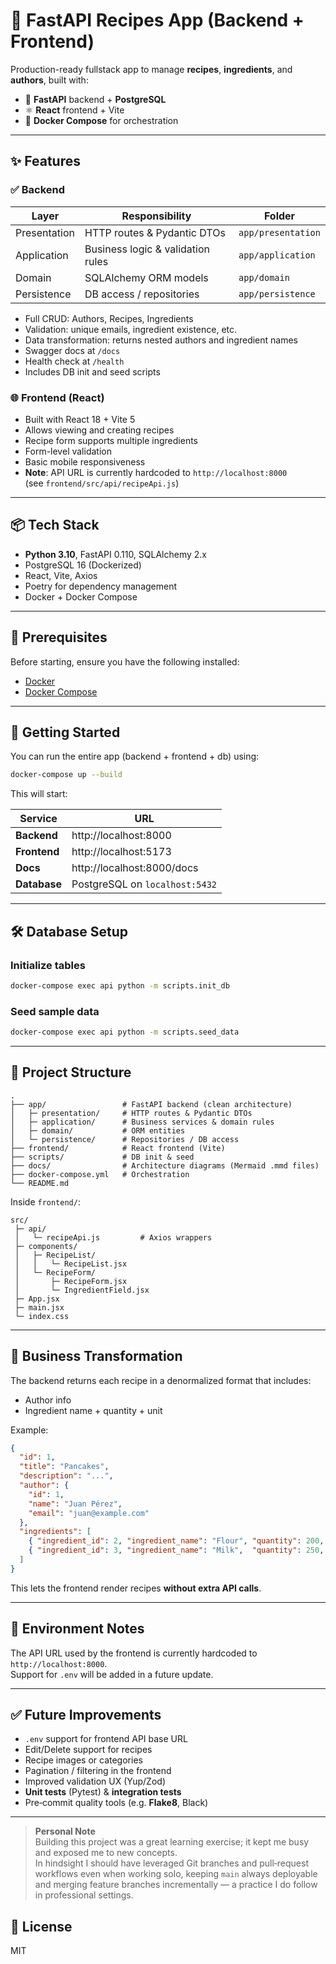 # 🍲 FastAPI Recipes App (Backend + Frontend)

Production-ready fullstack app to manage **recipes**, **ingredients**, and **authors**, built with:

- 🐍 **FastAPI** backend + **PostgreSQL**
- ⚛️ **React** frontend + Vite
- 🐳 **Docker Compose** for orchestration

---

## ✨ Features

### ✅ Backend

| Layer            | Responsibility                      | Folder           |
|------------------|--------------------------------------|------------------|
| Presentation     | HTTP routes & Pydantic DTOs         | `app/presentation` |
| Application      | Business logic & validation rules   | `app/application`  |
| Domain           | SQLAlchemy ORM models               | `app/domain`       |
| Persistence      | DB access / repositories            | `app/persistence`  |

- Full CRUD: Authors, Recipes, Ingredients
- Validation: unique emails, ingredient existence, etc.
- Data transformation: returns nested authors and ingredient names
- Swagger docs at `/docs`
- Health check at `/health`
- Includes DB init and seed scripts

### 🌐 Frontend (React)

- Built with React 18 + Vite 5
- Allows viewing and creating recipes
- Recipe form supports multiple ingredients
- Form-level validation
- Basic mobile responsiveness
- **Note**: API URL is currently hardcoded to `http://localhost:8000`  
  (see `frontend/src/api/recipeApi.js`)

---

## 📦 Tech Stack

- **Python 3.10**, FastAPI 0.110, SQLAlchemy 2.x
- PostgreSQL 16 (Dockerized)
- React, Vite, Axios
- Poetry for dependency management
- Docker + Docker Compose

---

## 🐳 Prerequisites

Before starting, ensure you have the following installed:

- [Docker](https://www.docker.com/products/docker-desktop)
- [Docker Compose](https://docs.docker.com/compose/install/)

---

## 🚀 Getting Started

You can run the entire app (backend + frontend + db) using:

```bash
docker-compose up --build
```

This will start:

| Service     | URL                            |
|-------------|---------------------------------|
| **Backend** | http://localhost:8000           |
| **Frontend**| http://localhost:5173           |
| **Docs**    | http://localhost:8000/docs      |
| **Database**| PostgreSQL on `localhost:5432`  |

---

## 🛠 Database Setup

### Initialize tables

```bash
docker-compose exec api python -m scripts.init_db
```

### Seed sample data

```bash
docker-compose exec api python -m scripts.seed_data
```

---

## 📁 Project Structure

```
.
├── app/                 # FastAPI backend (clean architecture)
│   ├─ presentation/     # HTTP routes & Pydantic DTOs
│   ├─ application/      # Business services & domain rules
│   ├─ domain/           # ORM entities
│   └─ persistence/      # Repositories / DB access
├── frontend/            # React frontend (Vite)
├── scripts/             # DB init & seed
├── docs/                # Architecture diagrams (Mermaid .mmd files)
├── docker-compose.yml   # Orchestration
└── README.md
```

Inside `frontend/`:

```
src/
 ├─ api/
 │   └─ recipeApi.js         # Axios wrappers
 ├─ components/
 │   ├─ RecipeList/
 │   │   └─ RecipeList.jsx
 │   └─ RecipeForm/
 │       ├─ RecipeForm.jsx
 │       └─ IngredientField.jsx
 ├─ App.jsx
 ├─ main.jsx
 └─ index.css
```

---

## 🔁 Business Transformation

The backend returns each recipe in a denormalized format that includes:

- Author info
- Ingredient name + quantity + unit

Example:

```json
{
  "id": 1,
  "title": "Pancakes",
  "description": "...",
  "author": {
    "id": 1,
    "name": "Juan Pérez",
    "email": "juan@example.com"
  },
  "ingredients": [
    { "ingredient_id": 2, "ingredient_name": "Flour", "quantity": 200, "unit": "g" },
    { "ingredient_id": 3, "ingredient_name": "Milk",  "quantity": 250, "unit": "ml" }
  ]
}
```

This lets the frontend render recipes **without extra API calls**.

---

## 🔧 Environment Notes

The API URL used by the frontend is currently hardcoded to `http://localhost:8000`.  
Support for `.env` will be added in a future update.

---

## ✅ Future Improvements

- `.env` support for frontend API base URL
- Edit/Delete support for recipes
- Recipe images or categories
- Pagination / filtering in the frontend
- Improved validation UX (Yup/Zod)
- **Unit tests** (Pytest) & **integration tests**
- Pre‑commit quality tools (e.g. **Flake8**, Black)

---

> **Personal Note**  
> Building this project was a great learning exercise; it kept me busy and exposed me to new concepts.  
> In hindsight I should have leveraged Git branches and pull‑request workflows even when working solo, keeping `main` always deployable and merging feature branches incrementally — a practice I do follow in professional settings.

## 📝 License

MIT
